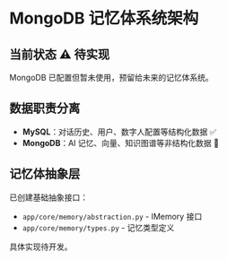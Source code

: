 # MongoDB 记忆体系统架构

## 当前状态 ⚠️ 待实现

MongoDB 已配置但暂未使用，预留给未来的记忆体系统。

## 数据职责分离

- **MySQL**：对话历史、用户、数字人配置等结构化数据 ✅
- **MongoDB**：AI 记忆、向量、知识图谱等非结构化数据 🎯

## 记忆体抽象层

已创建基础抽象接口：
- `app/core/memory/abstraction.py` - IMemory 接口
- `app/core/memory/types.py` - 记忆类型定义

具体实现待开发。